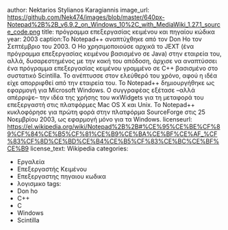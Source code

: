 author: Nektarios Stylianos Karagiannis
image_url: https://github.com/Nek474/images/blob/master/640px-Notepad%2B%2B_v6.9.2_on_Windows_10%2C_with_MediaWiki_1.27.1_source_code.png
title: πρόγραμμα επεξεργασίας κειμένου και πηγαίου κώδικα
year: 2003
caption:Το Notepad++ αναπτύχθηκε από τον Don Ho τον Σεπτέμβριο του 2003. Ο Ho χρησιμοποιούσε αρχικά το JEXT (ένα πρόγραμμα επεξεργασίας κειμένου
βασισμένο σε Java) στην εταιρεία του, αλλά, δυσαρεστημένος με την κακή του απόδοση, άρχισε να αναπτύσσει ένα πρόγραμμα επεξεργασίας κειμένου γραμμένο σε
C++ βασισμένο στο συστατικό Scintilla. Το ανέπτυσσε στον ελεύθερό του χρόνο, αφού η ιδέα είχε απορριφθεί από την εταιρεία του. Το Notepad++
δημιουργήθηκε ως εφαρμογή για Microsoft Windows. Ο συγγραφέας εξέτασε –αλλά απέρριψε– την ιδέα της χρήσης του wxWidgets για τη μεταφορά του επεξεργαστή
στις πλατφόρμες Mac OS X και Unix. Το Notepad++ κυκλοφόρησε για πρώτη φορά στην πλατφόρμα SourceForge στις 25 Νοεμβρίου 2003, ως εφαρμογή μόνο για τα
Windows.
licenseurl: https://el.wikipedia.org/wiki/Notepad%2B%2B#%CE%95%CE%BE%CF%89%CF%84%CE%B5%CF%81%CE%B9%CE%BA%CE%BF%CE%AF_%CF%83%CF%8D%CE%BD%CE%B4%CE%B5%CF%83%CE%BC%CE%BF%CE%B9
license_text: Wikipedia
categories:
  - Εργαλεία
  - Επεξεργαστής Κειμένου
  - Επεξεργαστης πηγαιου κωδικα
  - λογισμικο
tags:
  - Don ho
  - C++
  - C
  - Windows
  - Scintilla
